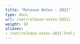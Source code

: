```yaml
---
title: "Release Notes - 2021"
type: docs
url: /net/release-notes-2021/
weight: 10
aliases:
- /net/release-notes-2021-html/
---
```



